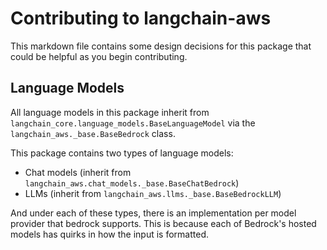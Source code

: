 # Contributing to langchain-aws

This markdown file contains some design decisions for this package that could be helpful as you begin contributing.

## Language Models

All language models in this package inherit from `langchain_core.language_models.BaseLanguageModel`
via the `langchain_aws._base.BaseBedrock` class.

This package contains two types of language models:

- Chat models (inherit from `langchain_aws.chat_models._base.BaseChatBedrock`)
- LLMs (inherit from `langchain_aws.llms._base.BaseBedrockLLM`)

And under each of these types, there is an implementation per model provider that
bedrock supports. This is because each of Bedrock's hosted models has quirks in how
the input is formatted.